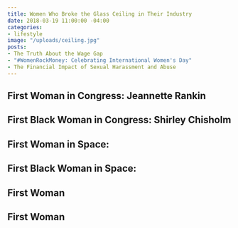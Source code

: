 ```yaml
---
title: Women Who Broke the Glass Ceiling in Their Industry
date: 2018-03-19 11:00:00 -04:00
categories:
- lifestyle
image: "/uploads/ceiling.jpg"
posts:
- The Truth About the Wage Gap
- "#WomenRockMoney: Celebrating International Women's Day"
- The Financial Impact of Sexual Harassment and Abuse
---
```


## First Woman in Congress: Jeannette Rankin

## First Black Woman in Congress: Shirley Chisholm

## First Woman in Space:

## First Black Woman in Space:

## First Woman 

## First Woman 